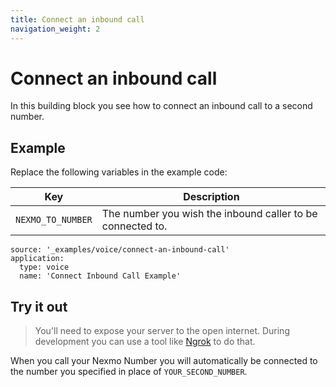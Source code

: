 ```yaml
---
title: Connect an inbound call
navigation_weight: 2
---
```


# Connect an inbound call

In this building block you see how to connect an inbound call to a second number.

## Example

Replace the following variables in the example code:

Key |	Description
-- | --
`NEXMO_TO_NUMBER` |	The number you wish the inbound caller to be connected to.

```building_blocks
source: '_examples/voice/connect-an-inbound-call'
application:
  type: voice
  name: 'Connect Inbound Call Example'
```

## Try it out

> You'll need to expose your server to the open internet. During development you can use a tool like [Ngrok](https://www.nexmo.com/blog/2017/07/04/local-development-nexmo-ngrok-tunnel-dr/) to do that.

When you call your Nexmo Number you will automatically be connected to the
number you specified in place of `YOUR_SECOND_NUMBER`.

